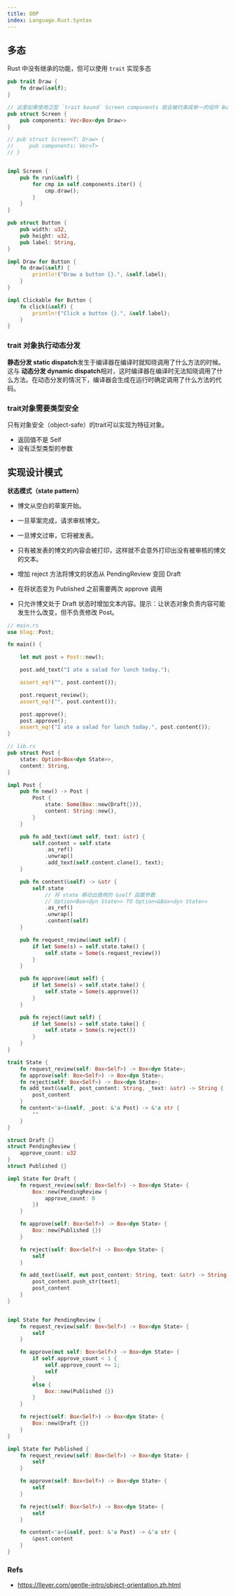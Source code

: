 ```yaml
---
title: OOP 
index: Language.Rust.Syntax
---
```




## 多态

Rust 中没有继承的功能，但可以使用 `trait` 实现多态

``` rust
pub trait Draw {
    fn draw(&self);
}

// 这里如果使用泛型 `trait bound` Screen components 就会被约束成单一的组件 Button 或 TextField
pub struct Screen {
    pub components: Vec<Box<dyn Draw>>
}

// pub struct Screen<T: Draw> {
//     pub components: Vec<T>
// }


impl Screen {
    pub fn run(&self) {
        for cmp in self.components.iter() {
            cmp.draw();
        }
    }
}

pub struct Button {
    pub width: u32,
    pub height: u32,
    pub label: String,
}

impl Draw for Button {
    fn draw(&self) {
        println!("Draw a button {}.", &self.label);
    }
}

impl Clickable for Button {
    fn click(&self) {
        println!("Click a button {}.", &self.label);
    }
}
```

### trait 对象执行动态分发 

**静态分发 static dispatch**发生于编译器在编译时就知晓调用了什么方法的时候。这与 **动态分发 dynamic dispatch**相对，这时编译器在编译时无法知晓调用了什么方法。在动态分发的情况下，编译器会生成在运行时确定调用了什么方法的代码。

### trait对象需要类型安全

只有对象安全（object-safe）的trait可以实现为特征对象。

- 返回值不是 Self
- 没有泛型类型的参数


## 实现设计模式

**状态模式（state pattern）**

- 博文从空白的草案开始。
- 一旦草案完成，请求审核博文。
- 一旦博文过审，它将被发表。
- 只有被发表的博文的内容会被打印，这样就不会意外打印出没有被审核的博文的文本。

- 增加 reject 方法将博文的状态从 PendingReview 变回 Draft
- 在将状态变为 Published 之前需要两次 approve 调用
- 只允许博文处于 Draft 状态时增加文本内容。提示：让状态对象负责内容可能发生什么改变，但不负责修改 Post。

``` rust
// main.rs
use blog::Post;

fn main() {

    let mut post = Post::new();

    post.add_text("I ate a salad for lunch today.");

    assert_eq!("", post.content());

    post.request_review();
    assert_eq!("", post.content());

    post.approve();
    post.approve();
    assert_eq!("I ate a salad for lunch today.", post.content());
}
```

``` rust
// lib.rs
pub struct Post {
    state: Option<Box<dyn State>>,
    content: String,
}

impl Post {
    pub fn new() -> Post {
        Post {
            state: Some(Box::new(Draft{})),
            content: String::new(),
        }
    }

    pub fn add_text(&mut self, text: &str) {
        self.content = self.state
            .as_ref()
            .unwrap()
            .add_text(self.content.clone(), text);
    }

    pub fn content(&self) -> &str {
        self.state
            // 将 state 移动出借用的 &self 函数参数
            // Option<Box<dyn State>> TO Option<&Box<dyn State>>
            .as_ref()
            .unwrap()
            .content(self)
    }

    pub fn request_review(&mut self) {
        if let Some(s) = self.state.take() {
            self.state = Some(s.request_review())
        }
    }

    pub fn approve(&mut self) {
        if let Some(s) = self.state.take() {
            self.state = Some(s.approve())
        }
    }

    pub fn reject(&mut self) {
        if let Some(s) = self.state.take() {
            self.state = Some(s.reject())
        }
    }
}

trait State {
    fn request_review(self: Box<Self>) -> Box<dyn State>;
    fn approve(self: Box<Self>) -> Box<dyn State>;
    fn reject(self: Box<Self>) -> Box<dyn State>;
    fn add_text(&self, post_content: String, _text: &str) -> String {
        post_content
    } 
    fn content<'a>(&self, _post: &'a Post) -> &'a str {
        ""
    }
}

struct Draft {}
struct PendingReview {
    approve_count: u32
}
struct Published {}

impl State for Draft {
    fn request_review(self: Box<Self>) -> Box<dyn State> {
        Box::new(PendingReview {
            approve_count: 0
        })
    }

    fn approve(self: Box<Self>) -> Box<dyn State> {
        Box::new(Published {})
    }

    fn reject(self: Box<Self>) -> Box<dyn State> {
        self
    }

    fn add_text(&self, mut post_content: String, text: &str) -> String {
        post_content.push_str(text);
        post_content
    }
}


impl State for PendingReview {
    fn request_review(self: Box<Self>) -> Box<dyn State> {
        self
    }

    fn approve(mut self: Box<Self>) -> Box<dyn State> {
        if self.approve_count < 1 {
            self.approve_count += 1;
            self
        }
        else {
            Box::new(Published {})
        }
    }

    fn reject(self: Box<Self>) -> Box<dyn State> {
        Box::new(Draft {})
    }
}

impl State for Published {
    fn request_review(self: Box<Self>) -> Box<dyn State> {
        self
    }

    fn approve(self: Box<Self>) -> Box<dyn State> {
        self
    }

    fn reject(self: Box<Self>) -> Box<dyn State> {
        self
    }

    fn content<'a>(&self, post: &'a Post) -> &'a str {
        &post.content
    }
}
```





### Refs

- <https://llever.com/gentle-intro/object-orientation.zh.html>